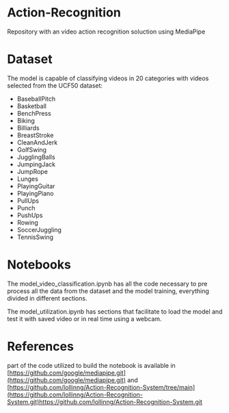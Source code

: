 # Action-Recognition
Repository with an video action recognition soluction using MediaPipe

# Dataset
The model is capable of classifying videos in 20 categories with videos selected from the UCF50 dataset:
- BaseballPitch
- Basketball
- BenchPress
- Biking
- Billiards
- BreastStroke
- CleanAndJerk
- GolfSwing
- JugglingBalls
- JumpingJack
- JumpRope
- Lunges
- PlayingGuitar
- PlayingPiano
- PullUps
- Punch
- PushUps
- Rowing
- SoccerJuggling
- TennisSwing

# Notebooks
The model_video_classification.ipynb has all the code necessary to pre process all the data from the dataset and the model training, everything divided in different sections.

The model_utilization.ipynb has sections that facilitate to load the model and test it with saved video or in real time using a webcam.
 
# References
part of the code utilized to build the notebook is available in [https://github.com/google/mediapipe.git](https://github.com/google/mediapipe.git) and [https://github.com/lollinng/Action-Recognition-System/tree/main](https://github.com/lollinng/Action-Recognition-System.git)https://github.com/lollinng/Action-Recognition-System.git
